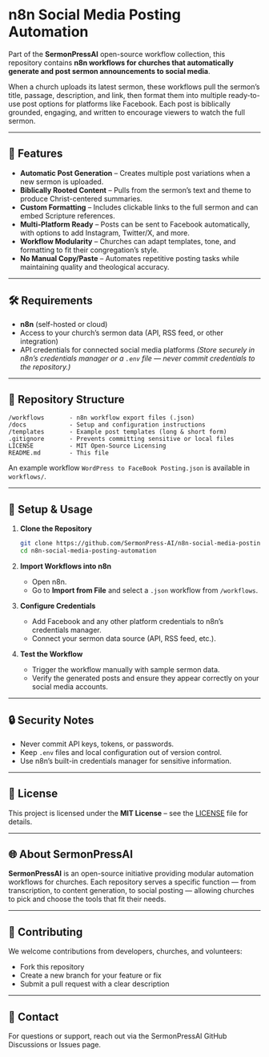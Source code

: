 # n8n Social Media Posting Automation

Part of the **SermonPressAI** open-source workflow collection, this repository contains **n8n workflows for churches that automatically generate and post sermon announcements to social media**.

When a church uploads its latest sermon, these workflows pull the sermon’s title, passage, description, and link, then format them into multiple ready-to-use post options for platforms like Facebook. Each post is biblically grounded, engaging, and written to encourage viewers to watch the full sermon.

---

## 📌 Features

* **Automatic Post Generation** – Creates multiple post variations when a new sermon is uploaded.
* **Biblically Rooted Content** – Pulls from the sermon’s text and theme to produce Christ-centered summaries.
* **Custom Formatting** – Includes clickable links to the full sermon and can embed Scripture references.
* **Multi-Platform Ready** – Posts can be sent to Facebook automatically, with options to add Instagram, Twitter/X, and more.
* **Workflow Modularity** – Churches can adapt templates, tone, and formatting to fit their congregation’s style.
* **No Manual Copy/Paste** – Automates repetitive posting tasks while maintaining quality and theological accuracy.

---

## 🛠 Requirements

* **n8n** (self-hosted or cloud)
* Access to your church’s sermon data (API, RSS feed, or other integration)
* API credentials for connected social media platforms
  *(Store securely in n8n’s credentials manager or a `.env` file — never commit credentials to the repository.)*

---

## 📂 Repository Structure

```
/workflows       - n8n workflow export files (.json)
/docs            - Setup and configuration instructions
/templates       - Example post templates (long & short form)
.gitignore       - Prevents committing sensitive or local files
LICENSE          - MIT Open-Source Licensing
README.md        - This file
```

An example workflow `WordPress to FaceBook Posting.json` is available in `workflows/`.

---

## 🚀 Setup & Usage

1. **Clone the Repository**

   ```bash
   git clone https://github.com/SermonPress-AI/n8n-social-media-posting-automation.git
   cd n8n-social-media-posting-automation
   ```

2. **Import Workflows into n8n**

   * Open n8n.
   * Go to **Import from File** and select a `.json` workflow from `/workflows`.

3. **Configure Credentials**

   * Add Facebook and any other platform credentials to n8n’s credentials manager.
   * Connect your sermon data source (API, RSS feed, etc.).

4. **Test the Workflow**

   * Trigger the workflow manually with sample sermon data.
   * Verify the generated posts and ensure they appear correctly on your social media accounts.

---

## 🔒 Security Notes

* Never commit API keys, tokens, or passwords.
* Keep `.env` files and local configuration out of version control.
* Use n8n’s built-in credentials manager for sensitive information.

---

## 📜 License

This project is licensed under the **MIT License** – see the [LICENSE](LICENSE) file for details.

---

## 🌐 About SermonPressAI

**SermonPressAI** is an open-source initiative providing modular automation workflows for churches.
Each repository serves a specific function — from transcription, to content generation, to social posting — allowing churches to pick and choose the tools that fit their needs.

---

## 🤝 Contributing

We welcome contributions from developers, churches, and volunteers:

* Fork this repository
* Create a new branch for your feature or fix
* Submit a pull request with a clear description

---

## 📧 Contact

For questions or support, reach out via the SermonPressAI GitHub Discussions or Issues page.
